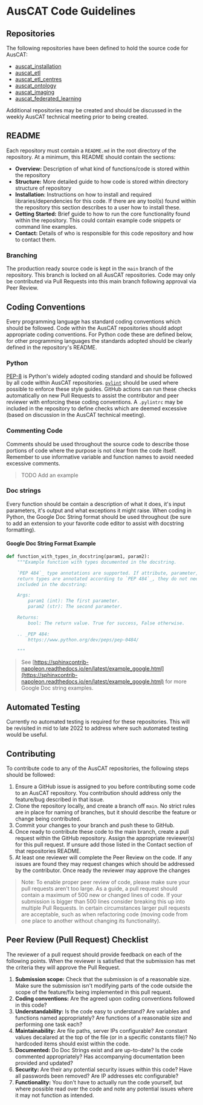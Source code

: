 # AusCAT Code Guidelines

## Repositories

The following repositories have been defined to hold the source code for AusCAT:

- [auscat_installation](https://github.com/AustralianCancerDataNetwork/auscat_installation)
- [auscat_etl](https://github.com/AustralianCancerDataNetwork/auscat_etl)
- [auscat_etl_centres](https://github.com/AustralianCancerDataNetwork/auscat_etl_centres)
- [auscat_ontology](https://github.com/AustralianCancerDataNetwork/auscat_ontology)
- [auscat_imaging](https://github.com/AustralianCancerDataNetwork/auscat_imaging)
- [auscat_federated_learning](https://github.com/AustralianCancerDataNetwork/auscat_federated_learning)

Additional repositories may be created and should be discussed in the weekly AusCAT technical meeting prior to being created.

## README

Each repository must contain a `README.md` in the root directory of the repository. At a minimum, this README should contain the sections:

- **Overview:** Description of what kind of functions/code is stored within the repository
- **Structure:** More detailed guide to how code is stored within directory structure of repository
- **Installation**: Instructions on how to install and required libraries/dependencies for this code. If there are any tool(s) found within the repository this section describes to a user how to install these.
- **Getting Started:** Brief guide to how to run the core functionality found within the repository. This could contain example code snippets or command line examples.
- **Contact:** Details of who is responsible for this code repository and how to contact them.

### Branching

The production ready source code is kept in the `main` branch of the repository. This branch is locked on all AusCAT repositories. Code may only be contributed via Pull Requests into this main branch following approval via Peer Review.

## Coding Conventions

Every programming language has standard coding conventions which should be followed. Code within the AusCAT repositories should adopt appropriate coding conventions. For Python code these are defined below, for other programming languages the standards adopted should be clearly defined in the repository's README.

### Python

[PEP-8](https://www.python.org/dev/peps/pep-0008/) is Python's widely adopted coding standard and should be followed by all code within AusCAT repositories. [`pylint`](https://pylint.org/) should be used where possible to enforce these style guides. GitHub actions can run these checks automatically on new Pull Requests to assist the contributor and peer reviewer with enforcing these coding conventions. A `.pylintrc` may be included in the repository to define checks which are deemed excessive (based on discussion in the AusCAT technical meeting).

### Commenting Code

Comments should be used throughout the source code to describe those portions of code where the purpose is not clear from the code itself. Remember to use informative variable and function names to avoid needed excessive comments.

> TODO Add an example

### Doc strings

Every function should be contain a description of what it does, it's input parameters, it's output and what exceptions it might raise. When coding in Python, the Google Doc String format should be used throughout (be sure to add an extension to your favorite code editor to assist with docstring formatting).

#### Google Doc String Format Example

```python
def function_with_types_in_docstring(param1, param2):
    """Example function with types documented in the docstring.

    `PEP 484`_ type annotations are supported. If attribute, parameter, and
    return types are annotated according to `PEP 484`_, they do not need to be
    included in the docstring:

    Args:
        param1 (int): The first parameter.
        param2 (str): The second parameter.

    Returns:
        bool: The return value. True for success, False otherwise.

    .. _PEP 484:
        https://www.python.org/dev/peps/pep-0484/

    """
```

> See [https://sphinxcontrib-napoleon.readthedocs.io/en/latest/example_google.html](https://sphinxcontrib-napoleon.readthedocs.io/en/latest/example_google.html) for more Google Doc string examples.

## Automated Testing

Currently no automated testing is required for these repositories. This will be revisited in mid to late 2022 to address where such automated testing would be useful.

## Contributing

To contribute code to any of the AusCAT repositories, the following steps should be followed:

1. Ensure a GitHub issue is assigned to you before contributing some code to an AusCAT repository. You contribution should address only the feature/bug described in that issue.
2. Clone the repository locally, and create a branch off `main`. No strict rules are in place for naming of branches, but it should describe the feature or change being contributed.
3. Commit your changes to your branch and push these to GitHub.
4. Once ready to contribute these code to the main branch, create a pull request within the GitHub repository. Assign the appropriate reviewer(s) for this pull request. If unsure add those listed in the Contact section of that repositories README.
5. At least one reviewer will complete the Peer Review on the code. If any issues are found they may request changes which should be addressed by the contributor. Once ready the reviewer may approve the changes

> Note: To enable proper peer review of code, please make sure your pull requests aren't too large. As a guide, a pull request should contain a maximum of 500 new or changed lines of code. If your submission is bigger than 500 lines consider breaking this up into multiple Pull Requests. In certain circumstances larger pull requests are acceptable, such as when refactoring code (moving code from one place to another without changing its functionality).

## Peer Review (Pull Request) Checklist

The reviewer of a pull request should provide feedback on each of the following points. When the reviewer is satisfied that the submission has met the criteria they will approve the Pull Request.

1. **Submission scope:** Check that the submission is of a reasonable size. Make sure the submission isn't modifying parts of the code outside the scope of the feature/fix being implemented in this pull request.
2. **Coding conventions:** Are the agreed upon coding conventions followed in this code?
3. **Understandability:** Is the code easy to understand? Are variables and functions named appropriately? Are functions of a reasonable size and performing one task each?
4. **Maintainability:** Are file paths, server IPs configurable? Are constant values decalared at the top of the file (or in a specific constants file)? No hardcoded items should exist within the code.
5. **Documented:** Do Doc Strings exist and are up-to-date? Is the code commented appropriately? Has accompanying documentation been provided and updated?
6. **Security:** Are their any potential security issues within this code? Have all passwords been removed? Are IP addresses etc configurable?
7. **Functionality:** You don't have to actually run the code yourself, but where possible read over the code and note any potential issues where it may not function as intended.

